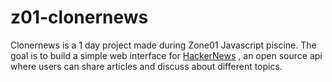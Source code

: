 # z01-clonernews

Clonernews is a 1 day project made during Zone01 Javascript piscine. The goal is to build a simple web interface for [HackerNews](https://github.com/HackerNews/API) , an open source api where users can share articles and discuss about different topics.